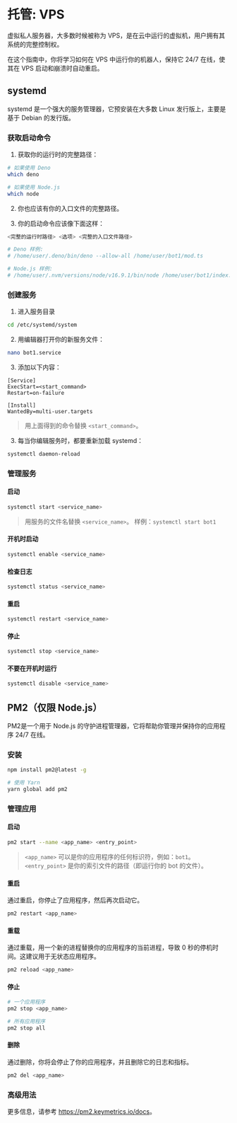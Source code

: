 # 托管: VPS

虚拟私人服务器，大多数时候被称为 VPS，是在云中运行的虚拟机，用户拥有其系统的完整控制权。

在这个指南中，你将学习如何在 VPS 中运行你的机器人，保持它 24/7 在线，使其在 VPS 启动和崩溃时自动重启。

## systemd

systemd 是一个强大的服务管理器，它预安装在大多数 Linux 发行版上，主要是基于 Debian 的发行版。

### 获取启动命令

1. 获取你的运行时的完整路径：

```bash
# 如果使用 Deno
which deno

# 如果使用 Node.js
which node
```

2. 你也应该有你的入口文件的完整路径。

3. 你的启动命令应该像下面这样：

```bash
<完整的运行时路径> <选项> <完整的入口文件路径>

# Deno 样例:
# /home/user/.deno/bin/deno --allow-all /home/user/bot1/mod.ts

# Node.js 样例:
# /home/user/.nvm/versions/node/v16.9.1/bin/node /home/user/bot1/index.js
```

### 创建服务

1. 进入服务目录

```bash
cd /etc/systemd/system
```

2. 用编辑器打开你的新服务文件：

```bash
nano bot1.service
```

3. 添加以下内容：

```text
[Service]
ExecStart=<start_command>
Restart=on-failure

[Install]
WantedBy=multi-user.targets
```

> 用上面得到的命令替换 `<start_command>`。

3. 每当你编辑服务时，都要重新加载 systemd：

```bash
systemctl daemon-reload
```

### 管理服务

#### 启动

```bash
systemctl start <service_name>
```

> 用服务的文件名替换 `<service_name>`。
> 样例：`systemctl start bot1`

#### 开机时启动

```bash
systemctl enable <service_name>
```

#### 检查日志

```bash
systemctl status <service_name>
```

#### 重启

```bash
systemctl restart <service_name>
```

#### 停止

```bash
systemctl stop <service_name>
```

#### 不要在开机时运行

```bash
systemctl disable <service_name>
```

## PM2（仅限 Node.js）

PM2是一个用于 Node.js 的守护进程管理器，它将帮助你管理并保持你的应用程序 24/7 在线。

### 安装

```bash
npm install pm2@latest -g

# 使用 Yarn
yarn global add pm2
```

### 管理应用

#### 启动

```bash
pm2 start --name <app_name> <entry_point>
```

> `<app_name>` 可以是你的应用程序的任何标识符，例如：`bot1`。
> `<entry_point>` 是你的索引文件的路径（即运行你的 bot 的文件）。

#### 重启

通过重启，你停止了应用程序，然后再次启动它。

```bash
pm2 restart <app_name>
```

#### 重载

通过重载，用一个新的进程替换你的应用程序的当前进程，导致 0 秒的停机时间。这建议用于无状态应用程序。

```bash
pm2 reload <app_name>
```

#### 停止

```bash
# 一个应用程序
pm2 stop <app_name>

# 所有应用程序
pm2 stop all
```

#### 删除

通过删除，你将会停止了你的应用程序，并且删除它的日志和指标。

```bash
pm2 del <app_name>
```

### 高级用法

更多信息，请参考 <https://pm2.keymetrics.io/docs>。
